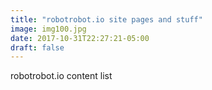 ```yaml
---
title: "robotrobot.io site pages and stuff"
image: img100.jpg 
date: 2017-10-31T22:27:21-05:00
draft: false
---
```


robotrobot.io content list

